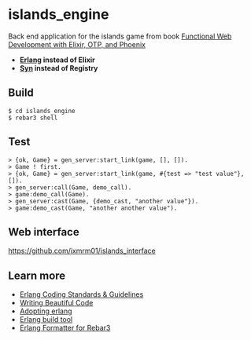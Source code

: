 # islands_engine
Back end application for the islands game from book [Functional Web Development with Elixir, OTP, and Phoenix](https://pragprog.com/book/lhelph/functional-web-development-with-elixir-otp-and-phoenix)

* **[Erlang](https://www.erlang.org) instead of Elixir**
* **[Syn](http://www.ostinelli.net/an-evaluation-of-erlang-global-process-registries-meet-syn/) instead of Registry**

## Build

```
$ cd islands_engine
$ rebar3 shell
```

## Test

```
> {ok, Game} = gen_server:start_link(game, [], []).
> Game ! first.
> {ok, Game} = gen_server:start_link(game, #{test => "test value"}, []).
> gen_server:call(Game, demo_call).
> game:demo_call(Game).
> gen_server:cast(Game, {demo_cast, "another value"}).
> game:demo_cast(Game, "another another value").  
```

## Web interface

https://github.com/ixmrm01/islands_interface

## Learn more

* [Erlang Coding Standards & Guidelines](https://github.com/inaka/erlang_guidelines)
* [Writing Beautiful Code](http://www.gar1t.com/blog/writing-beautiful-code-erlang-factory.html)
* [Adopting erlang](https://adoptingerlang.org/)
* [Erlang build tool](https://github.com/erlang/rebar3)
* [Erlang Formatter for Rebar3](https://github.com/AdRoll/rebar3_format)
